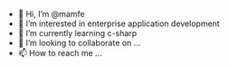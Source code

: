 - 👋 Hi, I’m @mamfe
- 👀 I’m interested in enterprise application development
- 🌱 I’m currently learning c-sharp
- 💞️ I’m looking to collaborate on ...
- 📫 How to reach me ...

<!---
mamfe/mamfe is a ✨ special ✨ repository because its `README.md` (this file) appears on your GitHub profile.
You can click the Preview link to take a look at your changes.
--->
